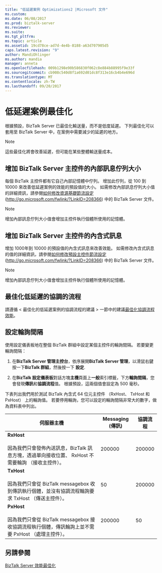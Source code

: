 ```yaml
---
title: "低延遲案例 Optimizations2 |Microsoft 文件"
ms.custom: 
ms.date: 06/08/2017
ms.prod: biztalk-server
ms.reviewer: 
ms.suite: 
ms.tgt_pltfrm: 
ms.topic: article
ms.assetid: 19cd78ce-ad7d-4e4b-8188-a63d707905d5
caps.latest.revision: "9"
author: MandiOhlinger
ms.author: mandia
manager: anneta
ms.openlocfilehash: 009b1298e90b586830f062c8e884b88995f9e33f
ms.sourcegitcommit: cb908c540d8f1a692d01dc8f313e16cb4b4e696d
ms.translationtype: MT
ms.contentlocale: zh-TW
ms.lasthandoff: 09/20/2017
---
```

# <a name="low-latency-scenario-optimizations"></a>低延遲案例最佳化
根據預設，BizTalk Server 已最佳化輸送量，而不是低度延遲。 下列最佳化可以套用至 BizTalk Server 中，在案例中需要減少的延遲的地方。  
  
> [!NOTE]  
>  這些最佳化將會改善延遲，但可能在某些整體輸送量成本。  
  
## <a name="increase-the-biztalk-server-host-internal-message-queue-size"></a>增加 BizTalk Server 主控件的內部訊息佇列大小  
 每個 BizTalk 主控件都有它自己內部記憶體中佇列。 增加此佇列，從 100 到 10000 來改善低延遲案例的效能的預設值的大小。 如需修改內部訊息佇列大小值的詳細資訊，請參閱[如何修改資源基礎節流設定](http://go.microsoft.com/fwlink/?LinkID=208366)(http://go.microsoft.com/fwlink/?LinkID=208366) 中的 BizTalk Server 文件。  
  
> [!NOTE]  
>  增加內部訊息佇列大小值會增加主控件執行個體所使用的記憶體。  
  
## <a name="increase-the-biztalk-server-host-in-process-messages"></a>增加 BizTalk Server 主控件的內含式訊息  
 增加 1000年到 10000 的預設值的內含式訊息來改善效能。 如需修改內含式訊息的值的詳細資訊，請參閱[如何修改預設主控件節流設定](http://go.microsoft.com/fwlink/?LinkID=208366)(http://go.microsoft.com/fwlink/?LinkID=208366) 中的 BizTalk Server 文件。  
  
> [!NOTE]  
>  增加內部訊息佇列大小值會增加主控件執行個體所使用的記憶體。  
  
## <a name="optimize-orchestrations-for-low-latency"></a>最佳化低延遲的協調的流程  
 請遵循 < 最佳化的低延遲案例的協調流程的建議 > 一節中的建議[最佳化協調流程效能](../technical-guides/optimizing-orchestration-performance.md)。  
  
## <a name="configure-polling-intervals"></a>設定輪詢間隔  
 使用設定儀表板地在整個 BizTalk 群組中設定某個主控件的輪詢間隔。 若要變更輪詢間隔：  
  
1.  在**BizTalk Server 管理主控台**，依序展開**BizTalk Server 管理**，以滑鼠右鍵按一下**BizTalk 群組**，然後按一下 **設定**.  
  
2.  在**BizTalk 設定儀表板**對話方塊**主機**頁面上**一般**索引標籤，下方**輪詢間隔**，您會發現**傳訊**和**協調流程**值。 根據預設，這兩個值會設定為 500 毫秒。  
  
 下表列出我們用於測試 BizTalk 內含式 64 位元主控件 （RxHost、 TxHost 和 PxHost） 上的輪詢值。 若要停用輪詢，您可以設定的輪詢間隔非常大的數字，做為資料表中列出。  
  
|伺服器主機|Messaging (傳訊)|協調流程|  
|------------------|---------------|-------------------|  
|**RxHost**<br /><br /> 因為我們只會發佈內送訊息，BizTalk 訊息方塊，透過單向接收位置、 RxHost 不需要輪詢 （接收主控件）。|200000|200000|  
|**TxHost**<br /><br /> 因為我們只會從 BizTalk messagebox 收到傳訊執行個體，並沒有協調流程輪詢要求 TxHost （傳送主控件）。|50|200000|  
|**PxHost**<br /><br /> 因為我們只會從 BizTalk messagebox 接收協調流程執行個體，傳訊輪詢上並不需要 PxHost （處理主控件）。|200000|50|  
  
## <a name="see-also"></a>另請參閱  
 [BizTalk Server 效能最佳化](../technical-guides/optimizing-biztalk-server-performance.md)